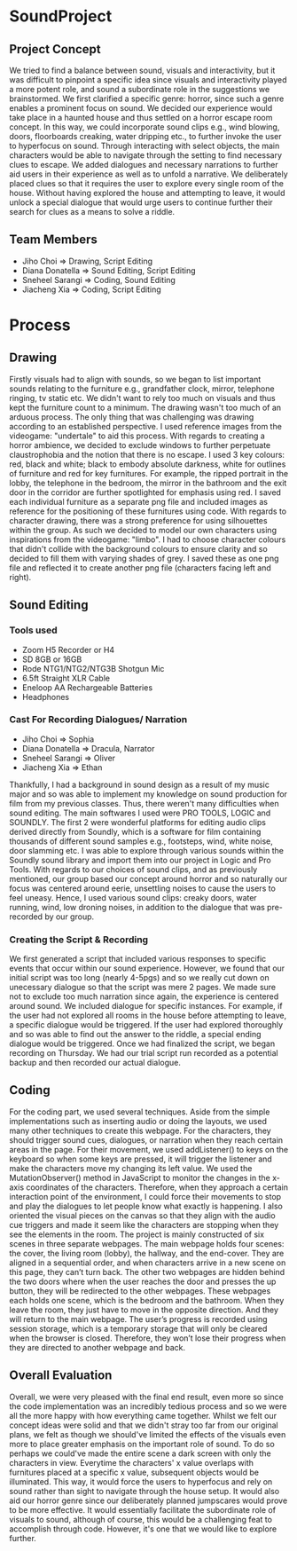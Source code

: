 # SoundProject

## Project Concept
We tried to find a balance between sound, visuals and interactivity, but it was difficult to pinpoint a specific idea since visuals and interactivity played a more potent role, and sound a subordinate role in the suggestions we brainstormed. We first clarified a specific genre: horror, since such a genre enables a prominent focus on sound. We decided our experience would take place in a haunted house and thus settled on a horror escape room concept. In this way, we could incorporate sound clips e.g., wind blowing, doors, floorboards creaking, water dripping etc., to further invoke the user to hyperfocus on sound. Through interacting with select objects, the main characters would be able to navigate through the setting to find necessary clues to escape. We added dialogues and necessary narrations to further aid users in their experience as well as to unfold a narrative. We deliberately placed clues so that it requires the user to explore every single room of the house. Without having explored the house and attempting to leave, it would unlock a special dialogue that would urge users to continue further their search for clues as a means to solve a riddle. 

## Team Members
- Jiho Choi => Drawing, Script Editing
- Diana Donatella => Sound Editing, Script Editing
- Sneheel Sarangi => Coding, Sound Editing
- Jiacheng Xia => Coding, Script Editing

# Process
## Drawing 
Firstly visuals had to align with sounds, so we began to list important sounds relating to the furniture e.g., grandfather clock, mirror, telephone ringing, tv static etc. We didn't want to rely too much on visuals and thus kept the furniture count to a minimum. The drawing wasn't too much of an arduous process. The only thing that was challenging was drawing according to an established perspective. I used reference images from the videogame: "undertale" to aid this process. With regards to creating a horror ambience, we decided to exclude windows to further perpetuate claustrophobia and the notion that there is no escape. I used 3 key colours: red, black and white; black to embody absolute darkness, white for outlines of furniture and red for key furnitures. For example, the ripped portrait in the lobby, the telephone in the bedroom, the mirror in the bathroom and the exit door in the corridor are further spotlighted for emphasis using red. I saved each individual furniture as a separate png file and included images as reference for the positioning of these furnitures using code. With regards to character drawing, there was a strong preference for using silhouettes within the group. As such we decided to model our own characters using inspirations from the videogame: "limbo". I had to choose character colours that didn't collide with the background colours to ensure clarity and so decided to fill them with varying shades of grey. I saved these as one png file and reflected it to create another png file (characters facing left and right).

## Sound Editing 
### Tools used
- Zoom H5 Recorder or H4
- SD 8GB or 16GB
- Rode NTG1/NTG2/NTG3B Shotgun Mic
- 6.5ft Straight XLR Cable
- Eneloop AA Rechargeable Batteries
- Headphones

### Cast For Recording Dialogues/ Narration
- Jiho Choi => Sophia
- Diana Donatella => Dracula, Narrator
- Sneheel Sarangi => Oliver
- Jiacheng Xia => Ethan

Thankfully, I had a background in sound design as a result of my music major and so was able to implement my knowledge on sound production for film from my previous classes. Thus, there weren't many difficulties when sound editing. The main softwares I used were PRO TOOLS, LOGIC and SOUNDLY. The first 2 were wonderful platforms for editing audio clips derived directly from Soundly, which is a software for film containing thousands of different sound samples e.g., footsteps, wind, white noise, door slamming etc. I was able to explore through various sounds within the Soundly sound library and import them into our project in Logic and Pro Tools. 
With regards to our choices of sound clips, and as previously mentioned, our group based our concept around horror and so naturally our focus was centered around eerie, unsettling noises to cause the users to feel uneasy. Hence, I used various sound clips: creaky doors, water running, wind, low droning noises, in addition to the dialogue that was pre-recorded by our group. 

### Creating the Script & Recording
We first generated a script that included various responses to specific events that occur within our sound experience. However, we found that our initial script was too long (nearly 4-5pgs) and so we really cut down on unecessary dialogue so that the script was mere 2 pages. We made sure not to exclude too much narration since again, the experience is centered around sound. We included dialogue for specific instances. For example, if the user had not explored all rooms in the house before attempting to leave, a specific dialogue would be triggered. If the user had explored thoroughly and so was able to find out the answer to the riddle, a special ending dialogue would be triggered. Once we had finalized the script, we began recording on Thursday. We had our trial script run recorded as a potential backup and then recorded our actual dialogue. 

## Coding 
For the coding part, we used several techniques. Aside from the simple implementations such as inserting audio or doing the layouts, we used many other techniques to create this webpage. For the characters, they should trigger sound cues, dialogues, or narration when they reach certain areas in the page. For their movement, we used addListener() to keys on the keyboard so when some keys are pressed, it will trigger the listener and make the characters move my changing its left value. We used the MutationObserver() method in JavaScript to monitor the changes in the x-axis coordinates of the characters. Therefore, when they approach a certain interaction point of the environment, I could force their movements to stop and play the dialogues to let people know what exactly is happening. I also oriented the visual pieces on the canvas so that they align with the audio cue triggers and made it seem like the characters are stopping when they see the elements in the room. The project is mainly constructed of six scenes in three separate webpages. The main webpage holds four scenes: the cover, the living room (lobby), the hallway, and the end-cover. They are aligned in a sequential order, and when characters arrive in a new scene on this page, they can’t turn back. The other two webpages are hidden behind the two doors where when the user reaches the door and presses the up button, they will be redirected to the other webpages. These webpages each holds one scene, which is the bedroom and the bathroom. When they leave the room, they just have to move in the opposite direction. And they will return to the main webpage. The user’s progress is recorded using session storage, which is a temporary storage that will only be cleared when the browser is closed. Therefore, they won’t lose their progress when they are directed to another webpage and back.

## Overall Evaluation 
Overall, we were very pleased with the final end result, even more so since the code implementation was an incredibly tedious process and so we were all the more happy with how everything came together. Whilst we felt our concept ideas were solid and that we didn't stray too far from our original plans, we felt as though we should've limited the effects of the visuals even more to place greater emphasis on the important role of sound. To do so perhaps we could've made the entire scene a dark screen with only the characters in view. Everytime the characters' x value overlaps with furnitures placed at a specific x value, subsequent objects would be illuminated. This way, it would force the users to hyperfocus and rely on sound rather than sight to navigate through the house setup. It would also aid our horror genre since our deliberately planned jumpscares would prove to be more effective. It would essentially facilitate the subordinate role of visuals to sound, although of course, this would be a challenging feat to accomplish through code. However, it's one that we would like to explore further. 
